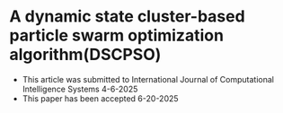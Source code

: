 # A dynamic state cluster-based particle swarm optimization algorithm(DSCPSO)
- This article was submitted to International Journal of Computational Intelligence Systems 4-6-2025
- This paper has been accepted 6-20-2025

